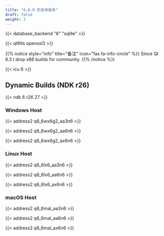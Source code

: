 ```yaml
---
title: "6.6.0 的安卓版本"
draft: false
weight: 3
---
```


{{< database_backend "6" "sqlite" >}}

{{< qt6tls openssl3 >}}

{{% notice style="info" title="备注"  icon="fas fa-info-circle" %}}
Since Qt 6.3 I drop x86 builds for community.
{{% /notice %}}

{{< icu 6 >}}

## Dynamic Builds (NDK r26)

{{< ndk 6 r26 27 >}}

### Windows Host

{{< address2 q6_6wx6g2_aa3n6 >}}

{{< address2 q6_6wx6g2_aa6n6 >}}

{{< address2 q6_6wx6g2_ax6n6 >}}

### Linux Host

{{< address2 q6_6lx6_aa3n6 >}}

{{< address2 q6_6lx6_aa6n6 >}}

{{< address2 q6_6lx6_ax6n6 >}}

### macOS Host

{{< address2 q6_6mal_aa3n6 >}}

{{< address2 q6_6mal_aa6n6 >}}

{{< address2 q6_6mal_ax6n6 >}}
